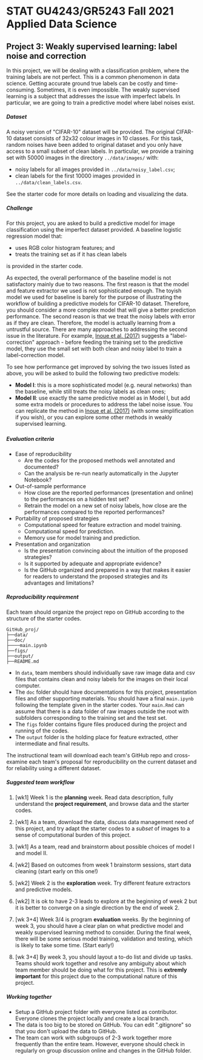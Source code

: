 # STAT GU4243/GR5243 Fall 2021 Applied Data Science 

## Project 3: Weakly supervised learning: label noise and correction



In this project, we will be dealing with a classification problem, where the training labels are not perfect. This is a common phenomenon in data science. Getting accurate ground true labels can be costly and time-consuming. Sometimes, it is even impossible. The weakly supervised learning is a subject that addresses the issue with imperfect labels. In particular, we are going to train a predictive model where label noises exist. 



##### Dataset

A noisy version of "CIFAR-10" dataset will be provided. The original CIFAR-10 dataset consists of 32x32 colour images in 10 classes. For this task, random noises have been added to original dataset and you only have access to a small subset of clean labels. In particular, we provide a training set with 50000 images in the directory `../data/images/` with:
- noisy labels for all images provided in `../data/noisy_label.csv`;
- clean labels for the first 10000 images provided in `../data/clean_labels.csv`.

See the starter code for more details on loading and visualizing the data. 





##### Challenge

For this project, you are asked to build a predictive model for image classification using the imperfect dataset provided. A baseline logistic regression model that:

- uses RGB color histogram features; and 
- treats the training set as if it has clean labels

is provided in the starter code. 



As expected, the overall performance of the baseline model is not satisfactory mainly due to two reasons. The first reason is that the model and feature extractor we used is not sophisticated enough. The toyish model we used for baseline is barely for the purpose of illustrating the workflow of building a predictive models for CIFAR-10 dataset. Therefore, you should consider a more complex model that will give a better prediction performance. The second reason is that we treat the noisy labels with error as if they are clean. Therefore, the model is actually learning from a untrustful source. There are many approaches to addressing the second issue in the literature. For example, [Inoue et al. (2017)](https://openaccess.thecvf.com/content_ICCV_2017_workshops/papers/w32/Inoue_Multi-Label_Fashion_Image_ICCV_2017_paper.pdf) suggests a "label-correction" approach - before feeding the training set to the predictive model, they use the small set with both clean and noisy label to train a label-correction model.  



To see how performance get improved by solving the two issues listed as above, you will be asked to build the following two predictive models:

- **Model I**: this is a more sophisticated model (e.g. neural networks) than the baseline, while still treats the noisy labels as clean ones;
- **Model II**: use exactly the same predictive model as in Model I, but add some extra models or procedures to address the label noise issue. You can replicate the method in  [Inoue et al. (2017)](https://openaccess.thecvf.com/content_ICCV_2017_workshops/papers/w32/Inoue_Multi-Label_Fashion_Image_ICCV_2017_paper.pdf) (with some simplification if you wish), or you can explore some other methods in weakly supervised learning.



### 

##### Evaluation criteria

- Ease of reproducibility 
  - Are the codes for the proposed methods well annotated and documented?
  - Can the analysis be re-run nearly automatically in the Jupyter Notebook?
- Out-of-sample performance 
  - How close are the reported performances (presentation and online) to the performances on a hidden test set?
  - Retrain the model on a new set of noisy labels, how close are the performances compared to the reported performances?
- Portability of proposed strategies
  - Computational speed for feature extraction and model training.
  - Computational speed for prediction.
  - Memory use for model training and prediction.
- Presentation and organization
  - Is the presentation convincing about the intuition of the proposed strategies?
  - Is it supported by adequate and appropriate evidence?
  - Is the GitHub organized and prepared in a way that makes it easier for readers to understand the proposed strategies and its advantages and limitations?



##### Reproducibility requirement

Each team should organize the project repo on GitHub according to the structure of the starter codes.

```
GitHub_proj/
├──data/
├──doc/
├────main.ipynb
├──figs/
├──output/
├──README.md
```

- In `data`, team members should individually save raw image data and csv files that contains clean and noisy labels for the images on their local computer. 
- The `doc` folder should have documentations for this project, presentation files and other supporting materials. You should have a final `main.ipynb` following the template given in the starter codes. Your `main.Rmd` can assume that there is a data folder of raw images outside the root with subfolders corresponding to the training set and the test set.
- The `figs` folder contains figure files produced during the project and running of the codes.
- The `output` folder is the holding place for feature extracted, other intermediate and final results.

The instructional team will download each team's GitHub repo and cross-examine each team's proposal for reproducibility on the current dataset and for reliability using a different dataset.



##### Suggested team workflow

1. [wk1] Week 1 is the **planning** week. Read data description, fully understand the **project requirement**, and browse data and the starter codes.

2. [wk1] As a team, download the data, discuss data management need of this project, and try adapt the starter codes to a *subset* of images to a sense of computational burden of this project.

3. [wk1] As a team, read and brainstorm about possible choices of model I and model II.

4. [wk2] Based on outcomes from week 1 brainstorm sessions, start data cleaning (start early on this one!)

5. [wk2] Week 2 is the **exploration** week. Try different feature extractors and predictive models.

6. [wk2] It is ok to have 2-3 leads to explore at the beginning of week 2 but it is better to converge on a single direction by the end of week 2.

7. [wk 3+4] Week 3/4 is program **evaluation** weeks. By the beginning of week 3, you should have a clear plan on what predictive model and weakly supervised learning method to consider. During the final week, there will be some serious model training, validation and testing, which is likely to take some time. (Start early!)

8. [wk 3+4] By week 3, you should layout a to-do list and divide up tasks. Teams should work together and resolve any ambiguity about which team member should be doing what for this project. This is **extremly important** for this project due to the computational nature of this project.

   

##### Working together

- Setup a GitHub project folder with everyone listed as contributor. Everyone clones the project locally and create a local branch.
- The data is too big to be stored on GitHub. You can edit  ".gitignore" so that you don't upload the  data to GitHub.
- The team can work with subgroups of 2-3 work together more frequently than the entire team. However, everyone should check in regularly on group discussion online and changes in the GitHub folder.  


